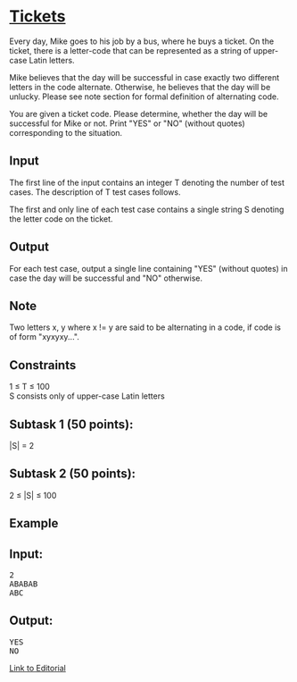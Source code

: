 # [Tickets](https://www.codechef.com/LTIME23/problems/TICKETS5)

Every day, Mike goes to his job by a bus, where he buys a ticket. On the ticket, there is a letter-code that can be represented as a string of upper-case Latin letters.</br>

Mike believes that the day will be successful in case exactly two different letters in the code alternate. Otherwise, he believes that the day will be unlucky. Please see note section for formal definition of alternating code.</br>

You are given a ticket code. Please determine, whether the day will be successful for Mike or not. Print "YES" or "NO" (without quotes) corresponding to the situation.</br>

## Input
The first line of the input contains an integer T denoting the number of test cases. The description of T test cases follows.</br>

The first and only line of each test case contains a single string S denoting the letter code on the ticket.</br>

## Output
For each test case, output a single line containing "YES" (without quotes) in case the day will be successful and "NO" otherwise.</br>

## Note
Two letters x, y where x != y are said to be alternating in a code, if code is of form "xyxyxy...".</br>

## Constraints
1 ≤ T ≤ 100</br>
S consists only of upper-case Latin letters</br>

## Subtask 1 (50 points):

|S| = 2</br>

## Subtask 2 (50 points):

2 ≤ |S| ≤ 100</br>

## Example
## Input:
<pre>
2
ABABAB
ABC
</pre>

## Output:
<pre>
YES
NO
</pre>

[Link to Editorial](http://discuss.codechef.com/problems/TICKETS5)

